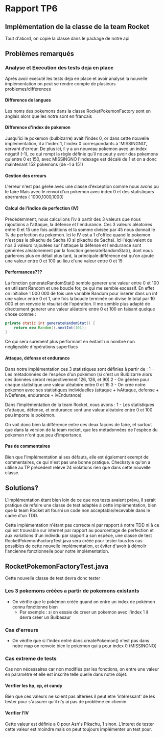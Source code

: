 # Rapport TP6

## Implémentation de la classe de la team Rocket

Tout d'abord, on copie la classe dans le package de notre api

## Problèmes remarqués

### Analyse et Execution des tests deja en place

Après avoir executé les tests deja en place et avoir analysé la nouvelle
implémentation on peut se rendre compte de plusieurs problemes/différences

#### Difference de langues

Les noms des pokemons dans la classe RocketPokemonFactory sont en anglais alors
que les notre sont en francais

#### Difference d'index de pokemon

Jusqu'ici le pokemon (bulbizarre) avait l'index 0, or dans cette nouvelle
implémentation, il a l'index 1, l'index 0 correspondants à 'MISSINGNO', servant
d'erreur.
De plus ici, il y a un nouveau pokemon avec un index négatif (-1), ce qui rompt
la règle définie qu'il
ne peut y avoir des pokemons qu'entre 0 et 150, avec MISSINGNO l'indexage est
décalé
de 1 et on a donc maintenant 152 pokemons (de -1 a 151)

#### Gestion des erreurs

L'erreur n'est pas gérée avec une classe d'exception comme nous avons pu le
faire
Mais avec le renvoi d'un pokemon avec index 0 et des statistiques aberrantes (
1000,1000,1000)

#### Calcul de l'indice de perfection (IV)

Précédemment, nous calculions l'iv à partir des 3 valeurs que nous rajoutions
a l'attaque, la défense et l'endurance. Ces 3 valeurs aléatoires entre 0 et 15
une fois additions et la somme divisée par 45 nous donnait le % de perfection du
pokemon.
Ici le IV est a 1 d'office quand le pokemon n'est pas le pikachu de Sacha (0 si
pikachu de Sacha).
Ici l'équivalent de nos 3 valeurs rajoutées sur l'attaque la défense et
l'endurance sont
générées aléatoirement par la fonction generateRandomStat(), dont nous parlerons
plus en détail
plus tard, la principale différence est qu'on ajoute une valeur entre 0 et 100
au lieu
d'une valeur entre 0 et 15

#### Performances???

La fonction generateRandomStat() semble generer une valeur entre 0 et 100 en
utilisant
Random et une boucle for, ce qui me semble excessif. En effet on initialise 1
000 000 de fois
une variable Random pour inserer dans un int une valeur entre 0 et 1, une fois
la boucle
terminée on divise le total par 10 000 et on renvoie le résultat de l'opération.
Il me semble plus adapté de directement generer une valeur aléatoire entre 0 et
100 en faisant
quelque chose comme :

```java
private static int generateRandomStat() {
    return new Random().nextInt(101);
}
```

Ce qui sera surement plus performant en évitant un nombre non négligeable
d'opérations superflues

#### Attaque, défense et endurance

Dans notre implémentation ces 3 statistiques sont définies à partir de :
1 - Les métadonnées de l'espèce d'un pokémon (si c'est un Bulbizarre alors ces
données seront respectivement 126, 126, et 90)
2 - On génère pour chaque statistique une valeur aléatoire entre 0 et 15
3 - On crée notre pokemon avec ses statistiques individuelles (attaque +
ivAttaque, defense + ivDefense, endurance + ivEndurance)

Dans l'implémentation de la team Rocket, nous avons :
1 - Les statistiques d'attaque, défense, et endurance sont une valeur aléatoire
entre 0 et 100 peu importe le pokémon.

On voit donc bien la différence entre ces deux façons de faire, et surtout
que dans la version de la team rocket, que les métadonnées de l'espèce du
pokemon n'ont que peu d'importance.

#### Pas de commentaires

Bien que l'implémentation ai ses défauts, elle est également exempt de
commentaires, ce qui n'est pas une bonne pratique.
Checkstyle qu'on a utilisé au TP précedent relève 24 violations rien que dans
cette nouvelle classe.

## Solutions?

L'implémentation étant bien loin de ce que nos tests avaient prévu, il serait
pratique de refaire une classe de test adaptée à cette implémentation, bien que
la team Rocket ait fourni un code non acceptable/recevable dans le cadre d'un
TDD.

Cette implémentation n'étant pas correcte ni par rapport à notre TDD ni à ce qui
est trouvable sur internet par rapport au pourcentage de perfection et aux
variations d'un individu par rapport a son espèce, une classe de test
RocketPokemonFactoryTest.java sera créée pour tester tous les cas possibles de
cette nouvelle implémentation, et éviter d'avoir à démolir l'ancienne
fonctionnelle pour notre implémentation.

## RocketPokemonFactoryTest.java

Cette nouvelle classe de test devra donc tester :

### Les 3 pokemons créées a partir de pokemons existants

- On vérifie que le pokémon créée quand on entre un index de pokémon connu
  fonctionne bien
    - Par exemple : si on essaie de creer un pokemon avec l'index 1 il devra
      créer un Bulbasaur

### Cas d'erreurs

- On vérifie que si l'index entré dans createPokemon() n'est pas dans notre map
  on renvoie bien le pokémon qui a pour index 0 (MISSINGNO)

### Cas extreme de tests

Cas non nécessaires car non modifiés par les fonctions, on entre une valeur en
paramètre et elle est inscrite telle quelle dans notre objet.

#### Verifier les hp, cp, et candy

Bien que ces valeurs ne soient pas alterées il peut etre 'intéressant' de les
tester pour s'assurer qu'il n'y ai pas de problème en chemin

#### Verifier l'IV

Cette valeur est définie a 0 pour Ash's Pikachu, 1 sinon. L'interet de tester
cette valeur est moindre mais on peut toujours implémenter un test pour.